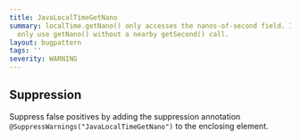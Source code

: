 ```yaml
---
title: JavaLocalTimeGetNano
summary: localTime.getNano() only accesses the nanos-of-second field. It's rare to
  only use getNano() without a nearby getSecond() call.
layout: bugpattern
tags: ''
severity: WARNING
---
```


<!--
*** AUTO-GENERATED, DO NOT MODIFY ***
To make changes, edit the @BugPattern annotation or the explanation in docs/bugpattern.
-->



## Suppression
Suppress false positives by adding the suppression annotation `@SuppressWarnings("JavaLocalTimeGetNano")` to the enclosing element.
